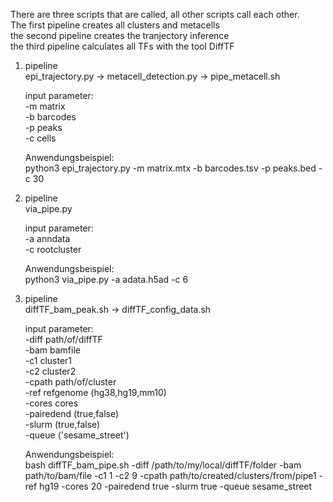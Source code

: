 There are three scripts that are called, all other scripts call each other.<br />
The first pipeline creates all clusters and metacells<br />
the second pipeline creates the tranjectory inference<br />
the third pipeline calculates all TFs with the tool DiffTF<br />

1. pipeline<br />
   epi_trajectory.py -> metacell_detection.py -> pipe_metacell.sh
  
   input parameter:<br />
         -m matrix <br />
     -b barcodes <br />
     -p peaks <br />
     -c cells <br />
    
   Anwendungsbeispiel:<br />
     python3 epi_trajectory.py -m matrix.mtx -b barcodes.tsv -p peaks.bed -c 30
    
 2. pipeline<br />
    via_pipe.py
    
    input parameter: <br />
      -a anndata<br />
      -c rootcluster<br />
  
    Anwendungsbeispiel:<br />
      python3 via_pipe.py -a adata.h5ad -c 6
      
 3. pipeline<br />
    diffTF_bam_peak.sh -> diffTF_config_data.sh
    
    input parameter:<br />
      -diff path/of/diffTF<br />
      -bam bamfile<br />
      -c1 cluster1<br />
      -c2 cluster2 <br />
      -cpath path/of/cluster<br />
      -ref refgenome (hg38,hg19,mm10)<br />
      -cores cores<br />
      -pairedend (true,false)<br />
      -slurm (true,false)<br />
      -queue ('sesame_street')<br />
      
    Anwendungsbeispiel:<br />
      bash diffTF_bam_pipe.sh -diff /path/to/my/local/diffTF/folder -bam path/to/bam/file -c1 1 -c2 9 -cpath path/to/created/clusters/from/pipe1 -ref hg19 -cores 20 -pairedend true -slurm true -queue sesame_street
